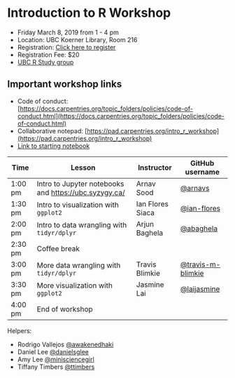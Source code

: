# Introduction to R Workshop

- Friday March 8, 2019 from 1 - 4 pm 
- Location: UBC Koerner Library, Room 216 
- Registration: [Click here to register](https://www.eventbrite.ca/e/introduction-to-r-workshop-tickets-56524324777?utm-medium=discovery&utm-campaign=social&utm-content=attendeeshare&aff=escb&utm-source=cp&utm-term=listing)
- Registration Fee: $20
- [UBC R Study group](https://ubc-r-study-group.github.io/studyGroup/)

## Important workshop links
- Code of conduct: [https://docs.carpentries.org/topic_folders/policies/code-of-conduct.html](https://docs.carpentries.org/topic_folders/policies/code-of-conduct.html)
- Collaborative notepad: [https://pad.carpentries.org/intro_r_workshop](https://pad.carpentries.org/intro_r_workshop)
- [Link to starting notebook](https://ubc.syzygy.ca/jupyter/hub/user-redirect/git-pull?repo=https%3A%2F%2Fgithub.com%2FUBC-R-Study-group%2Fintro_r_workshop&branch=master&urlpath=tree%2Fintro_r_workshop%2Fstarting_notebook.ipynb)

| Time | Lesson | Instructor  | GitHub username  |
|-----------|------------|---------|--------|
| 1:00 pm | Intro to Jupyter notebooks and https://ubc.syzygy.ca/ |Arnav Sood | [@arnavs](https://github.com/arnavs)  |
| 1:30 pm | Intro to visualization with `ggplot2`|  Ian Flores Siaca | [@ian-flores](https://github.com/ian-flores)  | 
| 2:00 pm  | Intro to data wrangling with `tidyr/dplyr `| Arjun Baghela | [@abaghela](https://github.com/abaghela)  | 
| 2:30 pm | Coffee break |  |  |
| 3:00 pm | More data wrangling with `tidyr/dplyr` |Travis Blimkie | [@travis-m-blimkie](https://github.com/travis-m-blimkie)  | 
| 3:30 pm |  More visualization with `ggplot2` | Jasmine Lai | [@laijasmine](https://github.com/laijasmine) |
| 4:00 pm |  End of workshop | |  |


Helpers:
- Rodrigo Vallejos [@awakenedhaki](https://github.com/awakenedhaki)
- Daniel Lee [@danielsglee](https://github.com/danielsglee)
- Amy Lee [@minisciencegirl](https://github.com/minisciencegirl)
- Tiffany Timbers [@ttimbers](https://github.com/ttimbers)



